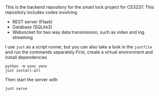 This is the backend repository for the smart lock project for CS3237. This repository includes codes involving

- REST server (Flask)
- Database (SQLite3)
- Websocket for two way data transmission, such as video and log streaming
  
I use `just` as a script runner, but you can also take a look in the `justfile` and run the commands separately
First, create a virtual environment and install dependencies

```shell
python -m venv venv
just install-all
```

Then start the server with 

```shell
just serve
```
